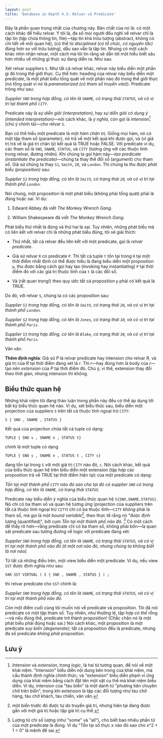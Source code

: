 ```yaml
---
layout: post
title: 'Database in Depth 4.3: Relvar và Predicate'
---
```


Đây là phần quan trọng nhất của chương này. Bản chất của nó là: có một cách khác để hiểu relvar. Ý tôi là, đa số mọi người đều nghĩ về relvar chỉ là tập tin (tập chứa thông tin, file)&mdash;tập tin khá trừu tượng (abstract, không có chi tiết về mối quan hệ), (có thể từ *disciplined (có tổ chức, có nguyên tắc)* đúng hơn so với trừu tượng), dẫu sao vẫn là tập tin. Nhưng có một cách khác nhìn nhận relvar, một cách mà tôi tin rằng sẽ dẫn tới một hiểu biết sâu hơn nhiều về những gì thực sự đang diễn ra. Như sau.

Xét relvar suppliers `S`. Như tất cả relvar khác, relvar này biểu diễn một phần gì đó trong thế giới thực. Cụ thể hơn: heading của relvar này biểu diễn một *predicate*, là một phát biểu tổng quát về một phần nào đó trong thế giới thực (nó tổng quát vì nó là *parameterized (có tham số truyền vào)*). Predicate trông như sau:

 *Supplier `SNO` trong hợp đồng, có tên là `SNAME`, có trạng thái `STATUS`, và có vị trí tại thành phố `CITY`.*

Predicate này là *sự diễn giải (interpretation)*, hay *sự diễn giải có dụng ý (intended interpretation)*&mdash;nói cách khác, là *ý nghĩa*, còn gọi là *intension*[^intension] (chú ý chính tả)&mdash;cho relvar `S`.

Bạn có thể hiểu một predicate là một *hàm chân trị*. Giống mọi hàm, nó có một tập tham số (parameter), nó trả về một kết quả khi được gọi, và (vì giá trị trả về là giá trị chân lý) kết quả là TRUE hoặc FALSE. Với predicate ví dụ, các tham số là `SNO`, `SNAME`, `STATUS`, và `CITY` (tương ứng với các thuộc tính trong relvar, đương nhiên). Khi chúng ta gọi hàm này&mdash;*tạo predicate (instantiate the predicate)*&mdash;chúng ta thay thế đối số (argument) cho tham số. Giả sử chúng ta thay `S1`, `Smith`, `20`, và `London`. Thì chúng ta thu được *phát biểu (proposition)* sau:

 *Supplier `S1` trong hợp đồng, có tên là `Smith`, có trạng thái `20`, và có vị trí tại thành phố `London`.*
 
Nói chung, một proposition là một phát biểu (không phải tổng quát) phải là đúng hoặc sai. Ví dụ:

 1. Edward Abbey đã viết *The Monkey Wrench Gang*.

 2. William Shakespeare đã viết *The Monkey Wrench Gang*.

Phát biểu thứ nhất là đúng và thứ hai là sai. Tuy nhiên, những phát biểu mà có liên kết với relvar chỉ là những phát biểu đúng, tôi sẽ giải thích:

 * Thứ nhất, tất cả relvar đều liên kết với một predicate, gọi là *relvar predicate*.

 * Giả sử relvar `R` có predicate `P`. Thì tất cả tuple `t` tồn tại trong `R` tại một thời điểm nhất định có thể được hiểu là đang biểu diễn một proposition `p`, thu được bằng cách gọi hay tạo (invoking hay instantiating) `P` tại thời điểm đó với các giá trị thuộc tính của `t` là các đối số.

 * Và (rất quan trọng!) theo quy ước tất cả proposition `p` phải có kết quả là TRUE.

Do đó, với relvar `S`, chúng ta có các proposition sau:

 *Supplier `S1` trong hợp đồng, có tên là `Smith`, có trạng thái `20`, và có vị trí tại thành phố `London`.*
 
 *Supplier `S2` trong hợp đồng, có tên là `Jones`, có trạng thái `10`, và có vị trí tại thành phố `Paris`.*
 
 *Supplier `S3` trong hợp đồng, có tên là `Blake`, có trạng thái `30`, và có vị trí tại thành phố `Paris`.*

Vân vân.

<div class="definition">
  <strong>Thêm định nghĩa</strong>: Giả sử <em>P</em> là relvar predicate hay intension cho relvar <em>R</em>, và giá trị của <em>R</em> tại thời điểm đang xét là <em>r</em>. Thì <em>r</em>&mdash;hay đúng hơn là body của <em>r</em>&mdash;tạo nên <em>extension</em> của <em>P</em> tại thời điểm đó. Chú ý, vì thế, extension thay đổi theo thời gian, nhưng intension thì không.
</div>

## Biểu thức quan hệ

Những khái niệm tôi đang thảo luận trong phần này đều có thể áp dụng tới bất kỳ biểu thức quan hệ nào. Ví dụ, xét biểu thức sau, biểu diễn một projection của suppliers `S` trên tất cả thuộc tính ngoại trừ `CITY`:

```
S { SNO , SNAME , STATUS }
```

Kết quả của projection chứa tất cả tuple có dạng:

```
TUPLE { SNO s , SNAME n , STATUS t}
```

chính là một tuple có dạng

```
TUPLE { SNO s , SNAME n , STATUS t , CITY c}
```

đang tồn tại trong `S` với một giá trị `CITY` nào đó, `c`. Nói cách khác, kết quả của biểu thức quan hệ trên biểu diễn một extension (tập hợp các proposition trả về TRUE tại thời điểm hiện tại) của một predicate có dạng:

 *Tồn tại một thành phố `CITY` nào đó sao cho tại đó có supplier `SNO` có trong hợp đồng, có tên là `SNAME`, có trạng thái `STATUS`.*

Predicate này biểu diễn ý nghĩa của biểu thức quan hệ `S{SNO,SNAME,STATUS}`. Nó chỉ có ba tham số và quan hệ tương ứng (projection của suppliers trên tất cả thuộc tính ngoại trừ `CITY`) chỉ có ba thuộc tính&mdash;`CITY` *không* phải là tham số, mà gọi là một *bound variable*[^bound variable], theo thực tế rằng nó "được định lượng (quantified)", bởi cụm *Tồn tại một thành phố nào đó*. [^existential-quantifier] Có một cách để thấy rõ hơn&mdash;rằng predicate chỉ có ba tham số, không phải bốn&mdash;là quan sát predicate sau tương đương về logic với predicate đang xét:

 *Supplier `SNO` trong hợp đồng, có tên là `SNAME`, có trạng thái `STATUS`, và có vị trí tại một thành phố nào đó (ở một nơi nào đó, nhưng chúng ta không biết là nơi nào).*

Từ tất cả những điều trên, một view biểu diễn một predicate. Ví dụ, nếu view `SST` được định nghĩa như sau:

```
VAR SST VIRTUAL ( S { SNO , SNAME , STATUS } ) ;
```

thì relvar predicate cho `SST` chính là:

 *Supplier `SNO` trong hợp đồng, có tên là `SNAME`, có trạng thái `STATUS`, và có vị trí tại một thành phố nào đó.*

Còn một điểm cuối cùng tôi muốn nói về predicate và proposition. Tôi đã nói predicate có một tập tham số. Tuy nhiên, như thường lệ, tập hợp *có thể* rỗng&mdash;và nếu đúng thế, predicate trở thành proposition! (Chắc chắn nó là một phát biểu phải đúng hoặc sai.) Nói cách khác, một proposition là một predicate *suy biến (degenerate)*; tất cả proposition đều là predicate, nhưng đa số predicate *không phải* proposition.

## Lưu ý

[^intension]: *Intension* và *extension*, trong *logic*, là hai từ tương quan, để nói về một khái niệm. "Intension" biểu diễn nội dung bên trong của khái niệm, mà cấu thành định nghĩa chính thức; và "extension" biểu diễn phạm vi ứng dụng của khái niệm bằng cách đặt tên một vật cụ thể mà khái niệm biểu diễn. Ví dụ, intension của "tàu biển" là một danh từ "phương tiện chuyên chở trên biển", trong khi extension là tập các đối tượng như tàu chở hàng, tàu chở khách, tàu chiến, vân vân.

[^bound variable]: một biến trước đó được tự do truyền giá trị, nhưng hiện tại đang được gắn với một giá trị hoặc tập giá trị cụ thể.

[^existential-quantifier]: Lượng từ chỉ số lượng (như "some" và "all"), cho biết bao nhiêu phần tử của một predicate là đúng. Ví dụ "Tồn tại số thực x nào đó sao cho x^2 + 1 = 0" là mệnh đề sai.